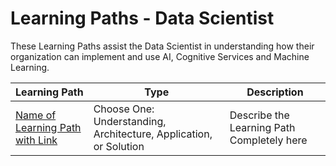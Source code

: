 # Learning Paths - Data Scientist

These Learning Paths assist the Data Scientist in understanding how their organization can implement and use AI, Cognitive Services and Machine Learning.

| Learning Path | Type | Description
| --- |  --- | ---
| [Name of Learning Path with Link]() | Choose One: Understanding, Architecture, Application, or Solution | Describe the Learning Path Completely here
